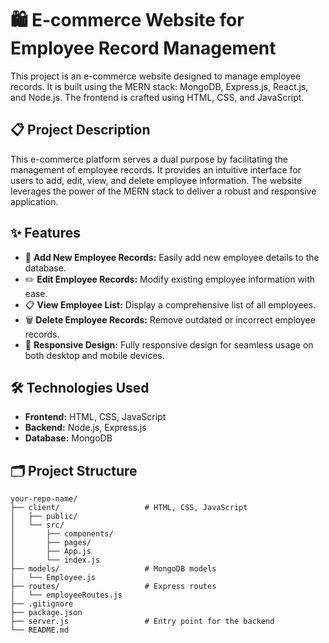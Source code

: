 # 🛍️ E-commerce Website for Employee Record Management

This project is an e-commerce website designed to manage employee records. It is built using the MERN stack: MongoDB, Express.js, React.js, and Node.js. The frontend is crafted using HTML, CSS, and JavaScript.

## 📋 Project Description

This e-commerce platform serves a dual purpose by facilitating the management of employee records. It provides an intuitive interface for users to add, edit, view, and delete employee information. The website leverages the power of the MERN stack to deliver a robust and responsive application.

## ✨ Features

- 🔄 **Add New Employee Records:** Easily add new employee details to the database.
- ✏️ **Edit Employee Records:** Modify existing employee information with ease.
- 📋 **View Employee List:** Display a comprehensive list of all employees.
- 🗑️ **Delete Employee Records:** Remove outdated or incorrect employee records.
- 📱 **Responsive Design:** Fully responsive design for seamless usage on both desktop and mobile devices.

## 🛠️ Technologies Used

- **Frontend:** HTML, CSS, JavaScript
- **Backend:** Node.js, Express.js
- **Database:** MongoDB

## 🗂️ Project Structure

```plaintext
your-repo-name/
├── client/                   # HTML, CSS, JavaScript
│   ├── public/
│   └── src/
│       ├── components/
│       ├── pages/
│       ├── App.js
│       └── index.js
├── models/                   # MongoDB models
│   └── Employee.js
├── routes/                   # Express routes
│   └── employeeRoutes.js
├── .gitignore
├── package.json
├── server.js                 # Entry point for the backend
└── README.md

